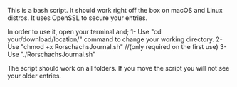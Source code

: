 This is a bash script. 
It should work right off the box on macOS and Linux distros. 
It uses OpenSSL to secure your entries.

In order to use it, open your terminal and;
1- Use "cd your/download/location/" command to change your working directory.
2- Use "chmod +x RorschachsJournal.sh"    //(only required on the first use)
3- Use "./RorschachsJournal.sh"

The script should work on all folders.
If you move the script you will not see your older entries.


